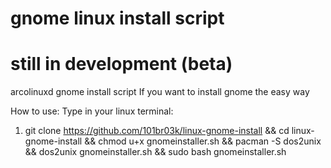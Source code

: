 # gnome linux install script
# still in development (beta)
arcolinuxd gnome install script
If you want to install gnome the easy way


How to use:
Type in your linux terminal: 
1. git clone https://github.com/101br03k/linux-gnome-install && cd linux-gnome-install && chmod u+x gnomeinstaller.sh && pacman -S dos2unix && dos2unix gnomeinstaller.sh && sudo bash gnomeinstaller.sh
